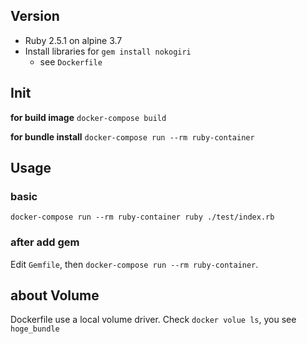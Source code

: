 ## Version

- Ruby 2.5.1 on alpine 3.7
- Install libraries for `gem install nokogiri`
  - see `Dockerfile`

## Init

**for build image**
`docker-compose build`

**for bundle install**
`docker-compose run --rm ruby-container`

## Usage

### basic

`docker-compose run --rm ruby-container ruby ./test/index.rb`

### after add gem

Edit `Gemfile`, then `docker-compose run --rm ruby-container`.

## about Volume

Dockerfile use a local volume driver.
Check `docker volue ls`, you see `hoge_bundle`
